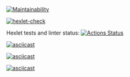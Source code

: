 [![Maintainability](https://api.codeclimate.com/v1/badges/f1e38c710efc73353454/maintainability)](https://codeclimate.com/github/olya961/python-project-lvl1/maintainability)

[![hexlet-check](https://github.com/olya961/python-project-lvl1/actions/workflows/hexlet-check.yml/badge.svg)](https://github.com/olya961/python-project-lvl1/actions/workflows/hexlet-check.yml)


 Hexlet tests and linter status:
[![Actions Status](https://github.com/olya961/python-project-lvl1/workflows/hexlet-check/badge.svg)](https://github.com/olya961/python-project-lvl1/actions)

[![asciicast](https://asciinema.org/a/rGLP1jhuVjfayFebYSWWcsDAf)](https://asciinema.org/a/rGLP1jhuVjfayFebYSWWcsDAf)

[![asciicast](https://asciinema.org/a/xIvWZ4ko93Bl3R0JvRINr1MzJ)](https://asciinema.org/a/xIvWZ4ko93Bl3R0JvRINr1MzJ)

[![asciicast](https://asciinema.org/a/zr1tjkI7t4VtkOlMkUhT8b4AL)](https://asciinema.org/a/zr1tjkI7t4VtkOlMkUhT8b4AL)
